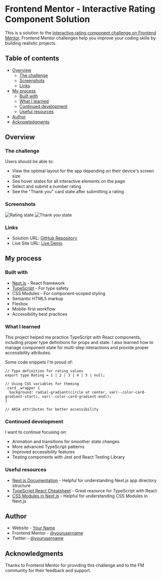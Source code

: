 # Frontend Mentor - Interactive Rating Component Solution

This is a solution to the [Interactive rating component challenge on Frontend Mentor](https://www.frontendmentor.io/challenges/interactive-rating-component-koxpeBUmI). Frontend Mentor challenges help you improve your coding skills by building realistic projects.

## Table of contents

- [Overview](#overview)
  - [The challenge](#the-challenge)
  - [Screenshots](#screenshots)
  - [Links](#links)
- [My process](#my-process)
  - [Built with](#built-with)
  - [What I learned](#what-i-learned)
  - [Continued development](#continued-development)
  - [Useful resources](#useful-resources)
- [Author](#author)
- [Acknowledgments](#acknowledgments)

## Overview

### The challenge

Users should be able to:

- View the optimal layout for the app depending on their device's screen size
- See hover states for all interactive elements on the page
- Select and submit a number rating
- See the "Thank you" card state after submitting a rating

### Screenshots

![Rating state](./screenshots/rating-state.png)
![Thank you state](./screenshots/thank-you-state.png)

### Links

- Solution URL: [GitHub Repository](https://github.com/your-username/frontend-mentor-repo)
- Live Site URL: [Live Demo](https://your-live-site-url.com)

## My process

### Built with

- [Next.js](https://nextjs.org/) - React framework
- [TypeScript](https://www.typescriptlang.org/) - For type safety
- CSS Modules - For component-scoped styling
- Semantic HTML5 markup
- Flexbox
- Mobile-first workflow
- Accessibility best practices

### What I learned

This project helped me practice TypeScript with React components, including proper type definitions for props and state. I also learned how to manage component state for multi-step interactions and provide proper accessibility attributes.

Some code snippets I'm proud of:

```tsx
// Type definition for rating values
export type Rating = 1 | 2 | 3 | 4 | 5 | null;

// Using CSS variables for theming
.card__wrapper {
  background: radial-gradient(circle at center, var(--color-card-gradient-start), var(--color-card-gradient-end));
}

// ARIA attributes for better accessibility

```

### Continued development

I want to continue focusing on:

- Animation and transitions for smoother state changes
- More advanced TypeScript patterns
- Improved accessibility features
- Testing components with Jest and React Testing Library

### Useful resources

- [Next.js Documentation](https://nextjs.org/docs) - Helpful for understanding Next.js app directory structure
- [TypeScript React Cheatsheet](https://react-typescript-cheatsheet.netlify.app/) - Great resource for TypeScript with React
- [CSS Modules in Next.js](https://nextjs.org/docs/basic-features/built-in-css-support#adding-component-level-css) - Helpful for understanding CSS Modules in Next.js

## Author

- Website - [Your Name](https://www.your-site.com)
- Frontend Mentor - [@yourusername](https://www.frontendmentor.io/profile/yourusername)
- Twitter - [@yourusername](https://www.twitter.com/yourusername)

## Acknowledgments

Thanks to Frontend Mentor for providing this challenge and to the FM community for their feedback and support.

